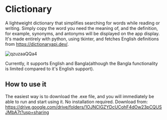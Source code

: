 # Clictionary 

A lightweight dictionary that simplifies searching for words while reading or writing. Simply copy the word you need the meaning of, and the definition, for example, synonyms, and antonyms will be displayed on the app display. It's made entirely with python, using tkinter, and fetches English definitions from https://dictionaryapi.dev/.

![qzuzaaQQa4](https://user-images.githubusercontent.com/63246042/141506448-192131ed-b2ee-4d82-95a0-bb96919a2d23.gif)

Currently, it supports English and Bangla(although the Bangla functionality is limited compared to it's English support). 


## How to use it
The easiest way is to download the .exe file, and you will immediately be able to run and start using it. No installation required.
Download from: https://drive.google.com/drive/folders/1OJNClGZYDcUCohF4dOw23pCQUSJMbA7t?usp=sharing


